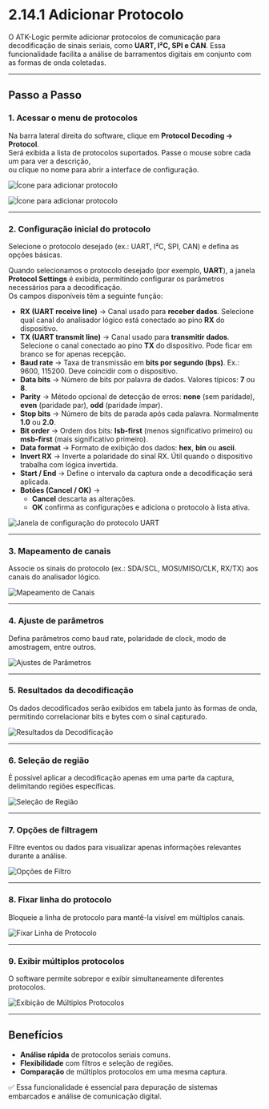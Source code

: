# 2.14.1 Adicionar Protocolo

O ATK-Logic permite adicionar protocolos de comunicação para decodificação de sinais seriais, como **UART, I²C, SPI e CAN**. Essa funcionalidade facilita a análise de barramentos digitais em conjunto com as formas de onda coletadas.

---

## Passo a Passo

### 1. Acessar o menu de protocolos
Na barra lateral direita do software, clique em **Protocol Decoding → Protocol**.  
Será exibida a lista de protocolos suportados. Passe o mouse sobre cada um para ver a descrição,  
ou clique no nome para abrir a interface de configuração.

![Ícone para adicionar protocolo](../assets/protocol_add_icon.png)

![Ícone para adicionar protocolo](../assets/protocol_selection_uart.png)

---

### 2. Configuração inicial do protocolo
Selecione o protocolo desejado (ex.: UART, I²C, SPI, CAN) e defina as opções básicas.

Quando selecionamos o protocolo desejado (por exemplo, **UART**), a janela **Protocol Settings** é exibida, permitindo configurar os parâmetros necessários para a decodificação.  
Os campos disponíveis têm a seguinte função:

- **RX (UART receive line)** → Canal usado para **receber dados**. Selecione qual canal do analisador lógico está conectado ao pino **RX** do dispositivo.  
- **TX (UART transmit line)** → Canal usado para **transmitir dados**. Selecione o canal conectado ao pino **TX** do dispositivo. Pode ficar em branco se for apenas recepção.  
- **Baud rate** → Taxa de transmissão em **bits por segundo (bps)**. Ex.: 9600, 115200. Deve coincidir com o dispositivo.  
- **Data bits** → Número de bits por palavra de dados. Valores típicos: **7** ou **8**.  
- **Parity** → Método opcional de detecção de erros: **none** (sem paridade), **even** (paridade par), **odd** (paridade ímpar).  
- **Stop bits** → Número de bits de parada após cada palavra. Normalmente **1.0** ou **2.0**.  
- **Bit order** → Ordem dos bits: **lsb-first** (menos significativo primeiro) ou **msb-first** (mais significativo primeiro).  
- **Data format** → Formato de exibição dos dados: **hex**, **bin** ou **ascii**.  
- **Invert RX** → Inverte a polaridade do sinal RX. Útil quando o dispositivo trabalha com lógica invertida.  
- **Start / End** → Define o intervalo da captura onde a decodificação será aplicada.  
- **Botões (Cancel / OK)** →  
  - **Cancel** descarta as alterações.  
  - **OK** confirma as configurações e adiciona o protocolo à lista ativa.  

![Janela de configuração do protocolo UART](../assets/protocol_settings_window.png)

---

### 3. Mapeamento de canais
Associe os sinais do protocolo (ex.: SDA/SCL, MOSI/MISO/CLK, RX/TX) aos canais do analisador lógico.

![Mapeamento de Canais](../assets/protocol_channel_mapping.png)

---

### 4. Ajuste de parâmetros
Defina parâmetros como baud rate, polaridade de clock, modo de amostragem, entre outros.

![Ajustes de Parâmetros](../assets/protocol_parameter_settings.png)

---

### 5. Resultados da decodificação
Os dados decodificados serão exibidos em tabela junto às formas de onda, permitindo correlacionar bits e bytes com o sinal capturado.

![Resultados da Decodificação](../assets/protocol_decode_result.png)

---

### 6. Seleção de região
É possível aplicar a decodificação apenas em uma parte da captura, delimitando regiões específicas.

![Seleção de Região](../assets/protocol_region_selection.png)

---

### 7. Opções de filtragem
Filtre eventos ou dados para visualizar apenas informações relevantes durante a análise.

![Opções de Filtro](../assets/protocol_filter_options.png)

---

### 8. Fixar linha do protocolo
Bloqueie a linha de protocolo para mantê-la visível em múltiplos canais.

![Fixar Linha de Protocolo](../assets/protocol_lock_line.png)

---

### 9. Exibir múltiplos protocolos
O software permite sobrepor e exibir simultaneamente diferentes protocolos.

![Exibição de Múltiplos Protocolos](../assets/protocol_multi_display.png)

---

## Benefícios
- **Análise rápida** de protocolos seriais comuns.  
- **Flexibilidade** com filtros e seleção de regiões.  
- **Comparação** de múltiplos protocolos em uma mesma captura.  

✅ Essa funcionalidade é essencial para depuração de sistemas embarcados e análise de comunicação digital.
